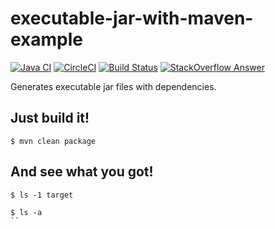 # executable-jar-with-maven-example
[![Java CI](https://github.com/jinahya/executable-jar-with-maven-example/workflows/Java%20CI/badge.svg)](https://github.com/jinahya/executable-jar-with-maven-example/actions)
[![CircleCI](https://circleci.com/gh/jinahya/executable-jar-with-maven-example/tree/develop.svg?style=svg)](https://circleci.com/gh/jinahya/executable-jar-with-maven-example/tree/develop)
[![Build Status](https://travis-ci.org/jinahya/executable-jar-with-maven-example.svg?branch=develop)](https://travis-ci.org/jinahya/executable-jar-with-maven-example)
[![StackOverflow Answer](https://img.shields.io/badge/stackoverflow-answer-blue)](https://stackoverflow.com/a/23986765/330457)

Generates executable jar files with dependencies.

## Just build it!
```
$ mvn clean package
```

## And see what you got!
```
$ ls -1 target

$ ls -a 
``

